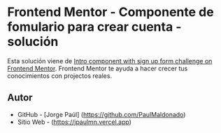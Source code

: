 # Frontend Mentor - Componente de fomulario para crear cuenta - solución

Esta solución viene de [Intro component with sign up form challenge on Frontend Mentor](https://www.frontendmentor.io/challenges/intro-component-with-signup-form-5cf91bd49edda32581d28fd1).
Frontend Mentor te ayuda a hacer crecer tus conocimientos con projectos reales.


## Autor 
- GitHub - [Jorge Paúl] (https://github.com/PaulMaldonado)
- Sitio Web - (https://jpaulmn.vercel.app)
